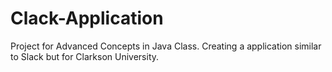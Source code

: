# Clack-Application
Project for Advanced Concepts in Java Class. Creating a application similar to Slack but for Clarkson University.
